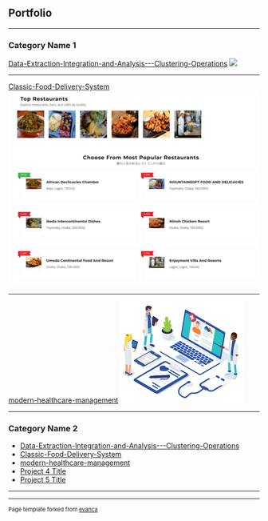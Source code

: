 ## Portfolio

---

### Category Name 1 

[Data-Extraction-Integration-and-Analysis---Clustering-Operations](/https://github.com/george-mountain/Data-Extraction-Integration-and-Analysis---Clustering-Operations)
<img src="images/dummy_thumbnail.png?raw=true"/>

---
[Classic-Food-Delivery-System](/https://github.com/george-mountain/Classic-Food-Delivery-System---Django)
<img src="images/foodWEB.jpg?raw=true"/>

---
[modern-healthcare-management](https://github.com/george-mountain/modern-healthcare-management-system/)
<img src="images/healthcare images.png?raw=true"/>

---

### Category Name 2

- [Data-Extraction-Integration-and-Analysis---Clustering-Operations](https://github.com/george-mountain/Data-Extraction-Integration-and-Analysis---Clustering-Operations/)
- [Classic-Food-Delivery-System](https://github.com/george-mountain/Classic-Food-Delivery-System---Django/)
- [modern-healthcare-management](https://github.com/george-mountain/modern-healthcare-management-system/)
- [Project 4 Title](http://example.com/)
- [Project 5 Title](http://example.com/)

---




---
<p style="font-size:11px">Page template forked from <a href="https://github.com/evanca/quick-portfolio">evanca</a></p>
<!-- Remove above link if you don't want to attibute -->
